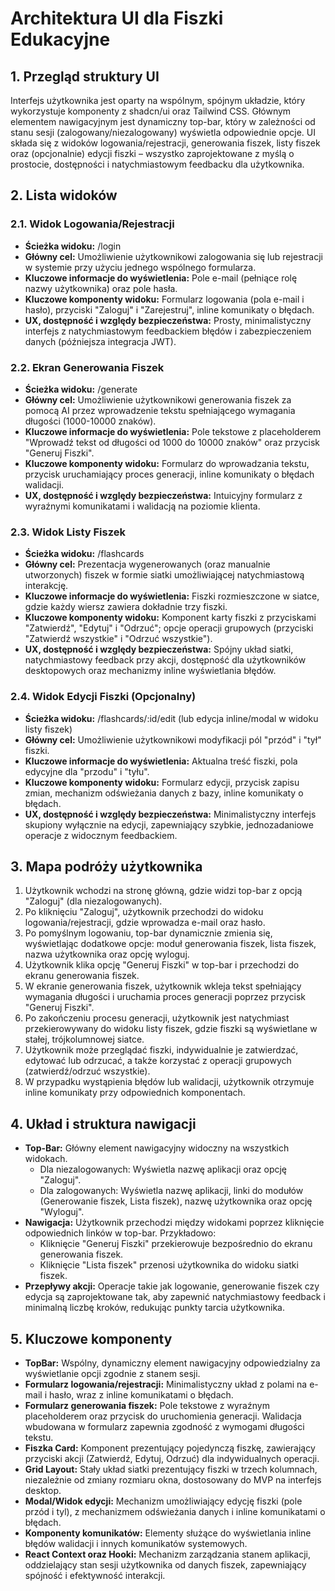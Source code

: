 # Architektura UI dla Fiszki Edukacyjne

## 1. Przegląd struktury UI

Interfejs użytkownika jest oparty na wspólnym, spójnym układzie, który wykorzystuje komponenty z shadcn/ui oraz Tailwind CSS. Głównym elementem nawigacyjnym jest dynamiczny top-bar, który w zależności od stanu sesji (zalogowany/niezalogowany) wyświetla odpowiednie opcje. UI składa się z widoków logowania/rejestracji, generowania fiszek, listy fiszek oraz (opcjonalnie) edycji fiszki – wszystko zaprojektowane z myślą o prostocie, dostępności i natychmiastowym feedbacku dla użytkownika.

## 2. Lista widoków

### 2.1. Widok Logowania/Rejestracji
- **Ścieżka widoku:** /login
- **Główny cel:** Umożliwienie użytkownikowi zalogowania się lub rejestracji w systemie przy użyciu jednego wspólnego formularza.
- **Kluczowe informacje do wyświetlenia:** Pole e-mail (pełniące rolę nazwy użytkownika) oraz pole hasła.
- **Kluczowe komponenty widoku:** Formularz logowania (pola e-mail i hasło), przyciski "Zaloguj" i "Zarejestruj", inline komunikaty o błędach.
- **UX, dostępność i względy bezpieczeństwa:** Prosty, minimalistyczny interfejs z natychmiastowym feedbackiem błędów i zabezpieczeniem danych (późniejsza integracja JWT).

### 2.2. Ekran Generowania Fiszek
- **Ścieżka widoku:** /generate
- **Główny cel:** Umożliwienie użytkownikowi generowania fiszek za pomocą AI przez wprowadzenie tekstu spełniającego wymagania długości (1000-10000 znaków).
- **Kluczowe informacje do wyświetlenia:** Pole tekstowe z placeholderem "Wprowadź tekst od długości od 1000 do 10000 znaków" oraz przycisk "Generuj Fiszki".
- **Kluczowe komponenty widoku:** Formularz do wprowadzania tekstu, przycisk uruchamiający proces generacji, inline komunikaty o błędach walidacji.
- **UX, dostępność i względy bezpieczeństwa:** Intuicyjny formularz z wyraźnymi komunikatami i walidacją na poziomie klienta.

### 2.3. Widok Listy Fiszek
- **Ścieżka widoku:** /flashcards
- **Główny cel:** Prezentacja wygenerowanych (oraz manualnie utworzonych) fiszek w formie siatki umożliwiającej natychmiastową interakcję.
- **Kluczowe informacje do wyświetlenia:** Fiszki rozmieszczone w siatce, gdzie każdy wiersz zawiera dokładnie trzy fiszki.
- **Kluczowe komponenty widoku:** Komponent karty fiszki z przyciskami "Zatwierdź", "Edytuj" i "Odrzuć"; opcje operacji grupowych (przyciski "Zatwierdź wszystkie" i "Odrzuć wszystkie").
- **UX, dostępność i względy bezpieczeństwa:** Spójny układ siatki, natychmiastowy feedback przy akcji, dostępność dla użytkowników desktopowych oraz mechanizmy inline wyświetlania błędów.

### 2.4. Widok Edycji Fiszki (Opcjonalny)
- **Ścieżka widoku:** /flashcards/:id/edit (lub edycja inline/modal w widoku listy fiszek)
- **Główny cel:** Umożliwienie użytkownikowi modyfikacji pól "przód" i "tył" fiszki.
- **Kluczowe informacje do wyświetlenia:** Aktualna treść fiszki, pola edycyjne dla "przodu" i "tyłu".
- **Kluczowe komponenty widoku:** Formularz edycji, przycisk zapisu zmian, mechanizm odświeżania danych z bazy, inline komunikaty o błędach.
- **UX, dostępność i względy bezpieczeństwa:** Minimalistyczny interfejs skupiony wyłącznie na edycji, zapewniający szybkie, jednozadaniowe operacje z widocznym feedbackiem.

## 3. Mapa podróży użytkownika

1. Użytkownik wchodzi na stronę główną, gdzie widzi top-bar z opcją "Zaloguj" (dla niezalogowanych).
2. Po kliknięciu "Zaloguj", użytkownik przechodzi do widoku logowania/rejestracji, gdzie wprowadza e-mail oraz hasło.
3. Po pomyślnym logowaniu, top-bar dynamicznie zmienia się, wyświetlając dodatkowe opcje: moduł generowania fiszek, lista fiszek, nazwa użytkownika oraz opcję wyloguj.
4. Użytkownik klika opcję "Generuj Fiszki" w top-bar i przechodzi do ekranu generowania fiszek.
5. W ekranie generowania fiszek, użytkownik wkleja tekst spełniający wymagania długości i uruchamia proces generacji poprzez przycisk "Generuj Fiszki".
6. Po zakończeniu procesu generacji, użytkownik jest natychmiast przekierowywany do widoku listy fiszek, gdzie fiszki są wyświetlane w stałej, trójkolumnowej siatce.
7. Użytkownik może przeglądać fiszki, indywidualnie je zatwierdzać, edytować lub odrzucać, a także korzystać z operacji grupowych (zatwierdź/odrzuć wszystkie).
8. W przypadku wystąpienia błędów lub walidacji, użytkownik otrzymuje inline komunikaty przy odpowiednich komponentach.

## 4. Układ i struktura nawigacji

- **Top-Bar:** Główny element nawigacyjny widoczny na wszystkich widokach.
  - Dla niezalogowanych: Wyświetla nazwę aplikacji oraz opcję "Zaloguj".
  - Dla zalogowanych: Wyświetla nazwę aplikacji, linki do modułów (Generowanie fiszek, Lista fiszek), nazwę użytkownika oraz opcję "Wyloguj".
- **Nawigacja:** Użytkownik przechodzi między widokami poprzez kliknięcie odpowiednich linków w top-bar. Przykładowo:
  - Kliknięcie "Generuj Fiszki" przekierowuje bezpośrednio do ekranu generowania fiszek.
  - Kliknięcie "Lista fiszek" przenosi użytkownika do widoku siatki fiszek.
- **Przepływy akcji:** Operacje takie jak logowanie, generowanie fiszek czy edycja są zaprojektowane tak, aby zapewnić natychmiastowy feedback i minimalną liczbę kroków, redukując punkty tarcia użytkownika.

## 5. Kluczowe komponenty

- **TopBar:** Wspólny, dynamiczny element nawigacyjny odpowiedzialny za wyświetlanie opcji zgodnie z stanem sesji.
- **Formularz logowania/rejestracji:** Minimalistyczny układ z polami na e-mail i hasło, wraz z inline komunikatami o błędach.
- **Formularz generowania fiszek:** Pole tekstowe z wyraźnym placeholderem oraz przycisk do uruchomienia generacji. Walidacja wbudowana w formularz zapewnia zgodność z wymogami długości tekstu.
- **Fiszka Card:** Komponent prezentujący pojedynczą fiszkę, zawierający przyciski akcji (Zatwierdź, Edytuj, Odrzuć) dla indywidualnych operacji.
- **Grid Layout:** Stały układ siatki prezentujący fiszki w trzech kolumnach, niezależnie od zmiany rozmiaru okna, dostosowany do MVP na interfejs desktop.
- **Modal/Widok edycji:** Mechanizm umożliwiający edycję fiszki (pole przód i tyl), z mechanizmem odświeżania danych i inline komunikatami o błędach.
- **Komponenty komunikatów:** Elementy służące do wyświetlania inline błędów walidacji i innych komunikatów systemowych.
- **React Context oraz Hooki:** Mechanizm zarządzania stanem aplikacji, oddzielający stan sesji użytkownika od danych fiszek, zapewniający spójność i efektywność interakcji. 